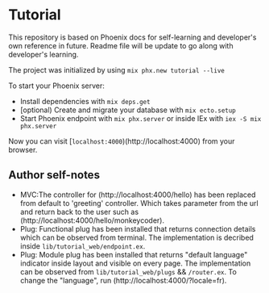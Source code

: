 # Tutorial

This repository is based on Phoenix docs for self-learning and developer's own reference in future.
Readme file will be update to go along with developer's learning.

The project was initialized by using `mix phx.new tutorial --live`

To start your Phoenix server:

  * Install dependencies with `mix deps.get`
  * [optional) Create and migrate your database with `mix ecto.setup`
  * Start Phoenix endpoint with `mix phx.server` or inside IEx with `iex -S mix phx.server`

Now you can visit [`localhost:4000`)(http://localhost:4000) from your browser.


## Author self-notes

  * MVC:The controller for (http://localhost:4000/hello) has been replaced from default to 'greeting' controller. Which takes parameter from the url and return back to the user such as (http://localhost:4000/hello/monkeycoder).
  * Plug: Functional plug has been installed that returns connection details which can be observed from terminal. The implementation is decribed inside `lib/tutorial_web/endpoint.ex`.
  * Plug: Module plug has been installed that returns "default language" indicator inside layout and visible on every page. The implementation can be observed from `lib/tutorial_web/plugs` && `/router.ex`. To change the "language", run (http://localhost:4000/?locale=fr).
